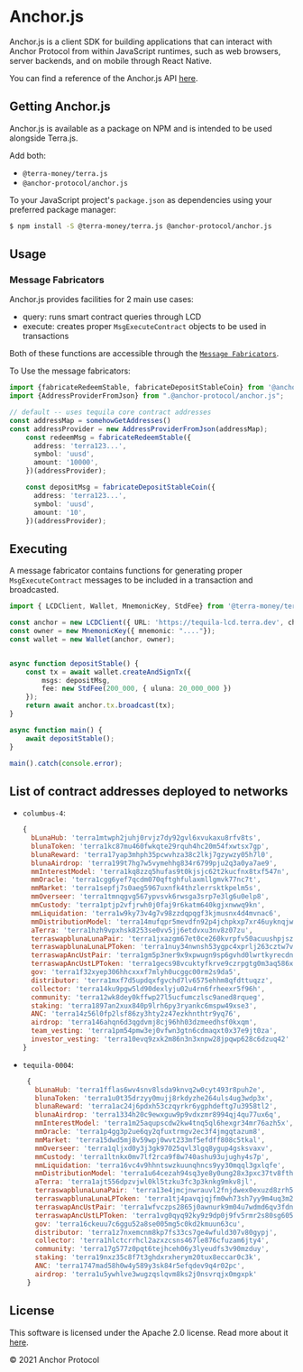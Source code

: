 # Anchor.js

Anchor.js is a client SDK for building applications that can interact with Anchor Protocol from within JavaScript runtimes, such as web browsers, server backends, and on mobile through React Native.

You can find a reference of the Anchor.js API [here](https://github.com/Anchor-Protocol/anchor.js).

## Getting Anchor.js

Anchor.js is available as a package on NPM and is intended to be used alongside Terra.js.

Add both:

- `@terra-money/terra.js`
- `@anchor-protocol/anchor.js`

To your JavaScript project's `package.json` as dependencies using your preferred package manager:

```sh
$ npm install -S @terra-money/terra.js @anchor-protocol/anchor.js
```

## Usage

### Message Fabricators

Anchor.js provides facilities for 2 main use cases:

- query: runs smart contract queries through LCD
- execute: creates proper `MsgExecuteContract` objects to be used in transactions

Both of these functions are accessible through the [`Message Fabricators`](https://github.com/Anchor-Protocol/anchor.js/tree/master/src/fabricators).

To Use the message fabricators:

```ts
import {fabricateRedeemStable, fabricateDepositStableCoin} from '@anchor-protocol/anchor.js';
import {AddressProviderFromJson} from ".@anchor-protocol/anchor.js";

// default -- uses tequila core contract addresses
const addressMap = somehowGetAddresses()
const addressProvider = new AddressProviderFromJson(addressMap);
    const redeemMsg = fabricateRedeemStable({
      address: 'terra123...',
      symbol: 'uusd',
      amount: '10000',
    })(addressProvider);

    const depositMsg = fabricateDepositStableCoin({
      address: 'terra123...',
      symbol: 'uusd',
      amount: '10',
    })(addressProvider);
```

## Executing
A message fabricator contains functions for generating proper `MsgExecuteContract` messages to be included in a transaction and broadcasted.

```ts
import { LCDClient, Wallet, MnemonicKey, StdFee} from '@terra-money/terra.js';

const anchor = new LCDClient({ URL: 'https://tequila-lcd.terra.dev', chainID:'tequila-0004' });
const owner = new MnemonicKey({ mnemonic: "...."});
const wallet = new Wallet(anchor, owner);


async function depositStable() {
    const tx = await wallet.createAndSignTx({
        msgs: depositMsg,
        fee: new StdFee(200_000, { uluna: 20_000_000 })
    });
    return await anchor.tx.broadcast(tx);
}

async function main() {
    await depositStable();
}

main().catch(console.error);
```

## List of contract addresses deployed to networks

- `columbus-4`:
  ```js
  {
    bLunaHub: 'terra1mtwph2juhj0rvjz7dy92gvl6xvukaxu8rfv8ts',
    blunaToken: 'terra1kc87mu460fwkqte29rquh4hc20m54fxwtsx7gp',
    blunaReward: 'terra17yap3mhph35pcwvhza38c2lkj7gzywzy05h7l0',
    blunaAirdrop: 'terra199t7hg7w5vymehhg834r6799pju2q3a0ya7ae9',
    mmInterestModel: 'terra1kq8zzq5hufas9t0kjsjc62t2kucfnx8txf547n',
    mmOracle: 'terra1cgg6yef7qcdm070qftghfulaxmllgmvk77nc7t',
    mmMarket: 'terra1sepfj7s0aeg5967uxnfk4thzlerrsktkpelm5s',
    mmOverseer: 'terra1tmnqgvg567ypvsvk6rwsga3srp7e3lg6u0elp8',
    mmCustody: 'terra1ptjp2vfjrwh0j0faj9r6katm640kgjxnwwq9kn',
    mmLiquidation: 'terra1w9ky73v4g7v98zzdqpqgf3kjmusnx4d4mvnac6',
    mmDistributionModel: 'terra14mufqpr5mevdfn92p4jchpkxp7xr46uyknqjwq',
    aTerra: 'terra1hzh9vpxhsk8253se0vv5jj6etdvxu3nv8z07zu',
    terraswapblunaLunaPair: 'terra1jxazgm67et0ce260kvrpfv50acuushpjsz2y0p',
    terraswapblunaLunaLPToken: 'terra1nuy34nwnsh53ygpc4xprlj263cztw7vc99leh2',
    terraswapAncUstPair: 'terra1gm5p3ner9x9xpwugn9sp6gvhd0lwrtkyrecdn3',
    terraswapAncUstLPToken: 'terra1gecs98vcuktyfkrve9czrpgtg0m3aq586x6gzm',
    gov: 'terra1f32xyep306hhcxxxf7mlyh0ucggc00rm2s9da5',
    distributor: 'terra1mxf7d5updqxfgvchd7lv6575ehhm8qfdttuqzz',
    collector: 'terra14ku9pgw5ld90dexlyju02u4rn6frheexr5f96h',
    community: 'terra12wk8dey0kffwp27l5ucfumczlsc9aned8rqueg',
    staking: 'terra1897an2xux840p9lrh6py3ryankc6mspw49xse3',
    ANC: 'terra14z56l0fp2lsf86zy3hty2z47ezkhnthtr9yq76',
    airdrop: 'terra146ahqn6d3qgdvmj8cj96hh03dzmeedhsf0kxqm',
    team_vesting: 'terra1pm54pmw3ej0vfwn3gtn6cdmaqxt0x37e9jt0za',
    investor_vesting: 'terra10evq9zxk2m86n3n3xnpw28jpqwp628c6dzuq42'
  }
  ```

- `tequila-0004`:
   ```js
    {
      bLunaHub: 'terra1fflas6wv4snv8lsda9knvq2w0cyt493r8puh2e',
      blunaToken: 'terra1u0t35drzyy0mujj8rkdyzhe264uls4ug3wdp3x',
      blunaReward: 'terra1ac24j6pdxh53czqyrkr6ygphdeftg7u3958tl2',
      blunaAirdrop: 'terra1334h20c9ewxguw9p9vdxzmr8994qj4qu77ux6q',
      mmInterestModel: 'terra1m25aqupscdw2kw4tnq5ql6hexgr34mr76azh5x',
      mmOracle: 'terra1p4gg3p2ue6qy2qfuxtrmgv2ec3f4jmgqtazum8',
      mmMarket: 'terra15dwd5mj8v59wpj0wvt233mf5efdff808c5tkal',
      mmOverseer: 'terra1qljxd0y3j3gk97025qvl3lgq8ygup4gsksvaxv',
      mmCustody: 'terra1ltnkx0mv7lf2rca9f8w740ashu93ujughy4s7p',
      mmLiquidation: 'terra16vc4v9hhntswzkuunqhncs9yy30mqql3gxlqfe',
      mmDistributionModel: 'terra1u64cezah94sq3ye8y0ung28x3pxc37tv8fth7h',
      aTerra: 'terra1ajt556dpzvjwl0kl5tzku3fc3p3knkg9mkv8jl',
      terraswapblunaLunaPair: 'terra13e4jmcjnwrauvl2fnjdwex0exuzd8zrh5xk29v',
      terraswapblunaLunaLPToken: 'terra1tj4pavqjqjfm0wh73sh7yy9m4uq3m2cpmgva6n',
      terraswapAncUstPair: 'terra1wfvczps2865j0awnurk9m04u7wdmd6qv3fdnvz',
      terraswapAncUstLPToken: 'terra1vg0qyq92ky9z9dp0j9fv5rmr2s80sg605dah6f',
      gov: 'terra16ckeuu7c6ggu52a8se005mg5c0kd2kmuun63cu',
      distributor: 'terra1z7nxemcnm8kp7fs33cs7ge4wfuld307v80gypj',
      collector: 'terra1hlctcrrhcl2azxzcsns467le876cfuzam6jty4',
      community: 'terra17g577z0pqt6tejhceh06y3lyeudfs3v90mzduy',
      staking: 'terra19nxz35c8f7t3ghdxrxherym20tux8eccar0c3k',
      ANC: 'terra1747mad58h0w4y589y3sk84r5efqdev9q4r02pc',
      airdrop: 'terra1u5ywhlve3wugzqslqvm8ks2j0nsvrqjx0mgxpk'
    }
    ```

## License

This software is licensed under the Apache 2.0 license. Read more about it [here](./LICENSE).

© 2021 Anchor Protocol

